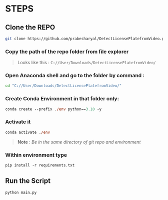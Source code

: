 # STEPS

## Clone the REPO
```bash 
git clone https://github.com/prabesharyal/DetectLicensePlatefromVideo.git
```

### Copy the path of the repo folder from file explorer
> Looks like this : ```C://User/Downloads/DetectLicensePlatefromVideo/``` 

### Open Anaconda shell and go to the folder by command :
```bash
cd "C://User/Downloads/DetectLicensePlatefromVideo/" 
```

### Create Conda Environment in that folder only:
```ps 
conda create --prefix ./env python==3.10 -y
```

### Activate it 

```ps 
conda activate ./env
```
> __Note__ : _Be in the same directory of git repo and environment_
### Within environment type
```ps 
pip install -r requirements.txt
```

## Run the Script 
```ps 
python main.py
```